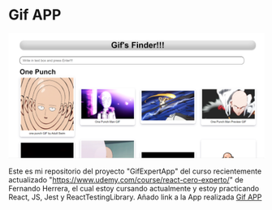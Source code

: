 # Gif APP

![GifApp](./img/gifs-finder.png)

Este es mi repositorio del proyecto "GifExpertApp" del curso recientemente actualizado "https://www.udemy.com/course/react-cero-experto/" de Fernando Herrera, el cual  estoy cursando actualmente y estoy practicando React, JS, Jest y ReactTestingLibrary. Añado link a la App realizada [Gif APP](https://jhont3.github.io/react-gifs-finder/)
